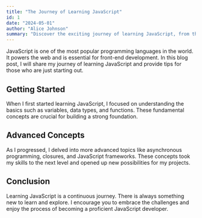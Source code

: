 ```yaml
---
title: "The Journey of Learning JavaScript"
id: 1
date: "2024-05-01"
author: "Alice Johnson"
summary: "Discover the exciting journey of learning JavaScript, from the basics to advanced concepts."
---
```



JavaScript is one of the most popular programming languages in the world. It powers the web and is essential for front-end development. In this blog post, I will share my journey of learning JavaScript and provide tips for those who are just starting out.

## Getting Started

When I first started learning JavaScript, I focused on understanding the basics such as variables, data types, and functions. These fundamental concepts are crucial for building a strong foundation.

## Advanced Concepts

As I progressed, I delved into more advanced topics like asynchronous programming, closures, and JavaScript frameworks. These concepts took my skills to the next level and opened up new possibilities for my projects.

## Conclusion

Learning JavaScript is a continuous journey. There is always something new to learn and explore. I encourage you to embrace the challenges and enjoy the process of becoming a proficient JavaScript developer.
